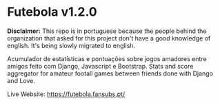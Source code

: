 # Futebola v1.2.0

**Disclaimer:** This repo is in portuguese because the people behind the organization that asked for this project don't have a good knowledge of english. It's being slowly migrated to english.

Acumulador de estatísticas e pontuações sobre jogos amadores entre amigos feito com Django, Javascript e Bootstrap.
Stats and score aggregator for amateur footall games between friends done with Django and Love.

Live Website: https://futebola.fansubs.pt/
